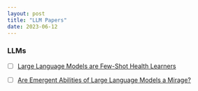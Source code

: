 ```yaml
---
layout: post
title: "LLM Papers"
date: 2023-06-12
---
```


### LLMs

+ [ ] [Large Language Models are Few-Shot
Health Learners](https://arxiv.org/pdf/2305.15525.pdf)

+ [ ] [Are Emergent Abilities of Large Language Models a
Mirage?](https://arxiv.org/pdf/2304.15004.pdf)